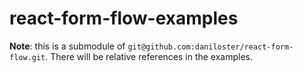 # react-form-flow-examples

**Note**: this is a submodule of `git@github.com:daniloster/react-form-flow.git`. There will be relative references in the examples.
